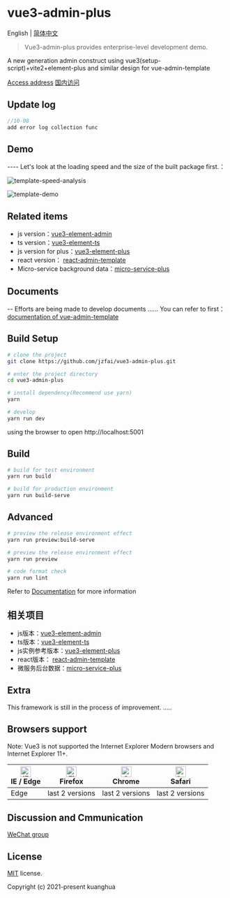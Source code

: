 # vue3-admin-plus

English | [简体中文](./README-zh.md)

> Vue3-admin-plus provides enterprise-level development demo.

A new  generation admin  construct   using  vue3(setup-script)+vite2+element-plus and similar design  for   vue-admin-template

[Access address](http://8.135.1.141/vue3-admin-plus)
[国内访问](http://8.135.1.141/vue3-admin-plus)

## Update log

```javascript
//10-08
add error log collection func
```
## Demo

 ---- Let's look at the loading speed and the size of the built package first.：

![template-speed-analysis](http://8.135.1.141/file/images/template-speed-analysis.png)

![template-demo](http://8.135.1.141/file/images/plus-demo.png)

## Related items

- js version：[vue3-element-admin](https://github.com/jzfai/vue3-admin-template.git)
- ts version：[vue3-element-ts](https://github.com/jzfai/vue3-admin-ts.git)
- js version for plus：[vue3-element-plus](https://github.com/jzfai/vue3-admin-plus.git)
- react version： [react-admin-template](https://github.com/jzfai/react-admin-template.git)
- Micro-service background data：[micro-service-plus](https://github.com/jzfai/micro-service-plus)

## Documents

-- Efforts are being made to develop documents ......
You can refer to first：[documentation of vue-admin-template ](https://juejin.im/post/59097cd7a22b9d0065fb61d2)

## Build Setup

```bash
# clone the project
git clone https://github.com/jzfai/vue3-admin-plus.git

# enter the project directory
cd vue3-admin-plus

# install dependency(Recommend use yarn)
yarn

# develop
yarn run dev
```

using the browser to open http://localhost:5001

## Build

```bash
# build for test environment
yarn run build

# build for production environment
yarn run build-serve
```

## Advanced

```bash
# preview the release environment effect
yarn run preview:build-serve

# preview the release environment effect
yarn run preview

# code format check
yarn run lint

```

Refer to [Documentation](https://panjiachen.github.io/vue-element-admin-site/guide/essentials/deploy.html) for more information

## 相关项目

- js版本：[vue3-element-admin](https://github.com/jzfai/vue3-admin-template.git)
- ts版本：[vue3-element-ts](https://github.com/jzfai/vue3-admin-ts.git)
- js实例参考版本：[vue3-element-plus](https://github.com/jzfai/vue3-admin-plus.git)
- react版本： [react-admin-template](https://github.com/jzfai/react-admin-template.git)
- 微服务后台数据：[micro-service-plus](https://github.com/jzfai/micro-service-plus)

## Extra

This framework is still in the process of improvement. .....

## Browsers support

Note: Vue3 is not supported the Internet Explorer
Modern browsers and Internet Explorer 11+.

| [<img src="https://raw.githubusercontent.com/alrra/browser-logos/master/src/edge/edge_48x48.png" alt="IE / Edge" width="24px" height="24px" />](http://godban.github.io/browsers-support-badges/)</br>IE / Edge | [<img src="https://raw.githubusercontent.com/alrra/browser-logos/master/src/firefox/firefox_48x48.png" alt="Firefox" width="24px" height="24px" />](http://godban.github.io/browsers-support-badges/)</br>Firefox | [<img src="https://raw.githubusercontent.com/alrra/browser-logos/master/src/chrome/chrome_48x48.png" alt="Chrome" width="24px" height="24px" />](http://godban.github.io/browsers-support-badges/)</br>Chrome | [<img src="https://raw.githubusercontent.com/alrra/browser-logos/master/src/safari/safari_48x48.png" alt="Safari" width="24px" height="24px" />](http://godban.github.io/browsers-support-badges/)</br>Safari |
| --------- | --------- | --------- | --------- |
|Edge| last 2 versions| last 2 versions| last 2 versions

## Discussion and Cmmunication
[WeChat group](http://8.135.1.141/file/images/wx-groud.png)

## License

[MIT](https://github.com/jzfai/vue3-admin-plus/blob/master/LICENSE) license.

Copyright (c) 2021-present  kuanghua


